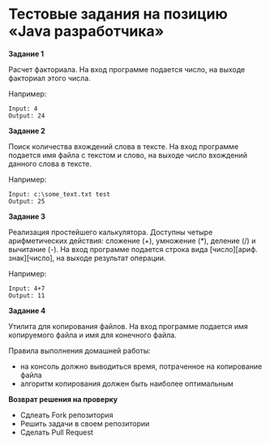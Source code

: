# Тестовые задания на позицию «Java разработчика»

**Задание 1**

Расчет факториала. 
На вход программе подается число, на выходе факториал этого числа. 

Например:
```
Input: 4
Output: 24
```

**Задание 2**

Поиск количества вхождений слова в тексте. На вход программе подается имя файла с текстом и слово, на выходе число вхождений данного слова в тексте.

Например:
```
Input: c:\some_text.txt test
Output: 25
```

**Задание 3**

Реализация простейшего калькулятора. Доступны четыре арифметических действия: 
сложение (+), умножение (*), деление (/) и вычитание (-). 
На вход программе подается строка вида [число][ариф. знак][число], на выходе результат операции.

Например:
```
Input: 4+7
Output: 11
```

**Задание 4**

Утилита для копирования файлов. На вход программе подается имя копируемого файла и имя для конечного файла.

Правила выполнения домашней работы:
* на консоль должно выводиться время, потраченное на копирование файла
* алгоритм копирования должен быть наиболее оптимальным


**Возврат решения на проверку**
* Сдлеать Fork репозитория
* Решить задачи в своем репозитории
* Сделать Pull Request
